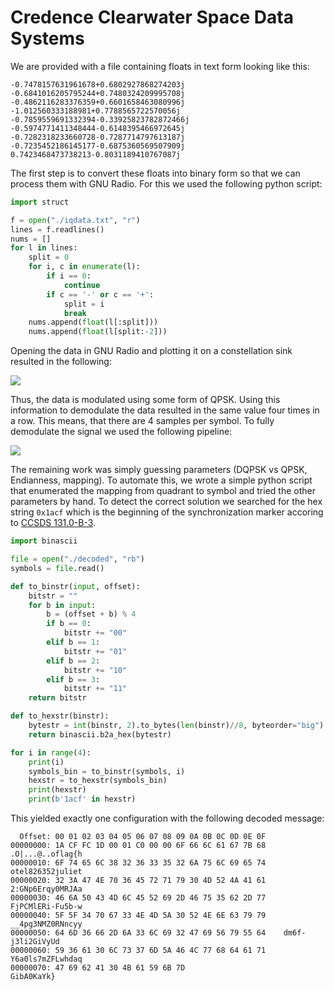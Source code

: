 # Credence Clearwater Space Data Systems
We are provided with a file containing floats in text form looking like this:
```
-0.7478157631961678+0.6802927868274203j
-0.6841016205795244+0.7480324209995708j
-0.4862116283376359+0.6601658463080996j
-1.012560333188981+0.7788565722570056j
-0.7859559691332394-0.33925823782872466j
-0.5974771411348444-0.6148395466972645j
-0.7282318233660728-0.7287714797613187j
-0.7235452186145177-0.6875360569507909j
0.7423468473738213-0.8031189410767087j
```
The first step is to convert these floats into binary form so that we can process them with GNU Radio. For this we used the following python script:

```python
import struct

f = open("./iqdata.txt", "r")
lines = f.readlines()
nums = []
for l in lines:
    split = 0
    for i, c in enumerate(l):
        if i == 0:
            continue
        if c == '-' or c == '+':
            split = i
            break
    nums.append(float(l[:split]))
    nums.append(float(l[split:-2]))
```

Opening the data in GNU Radio and plotting it on a constellation sink resulted in the following:

![](res/constellation.png)

Thus, the data is modulated using some form of QPSK. Using this information to demodulate the data resulted in the same value four times in a row. This means, that there are 4 samples per symbol. To fully demodulate the signal we used the following pipeline:

![](res/gnuradio.png)

The remaining work was simply guessing parameters (DQPSK vs QPSK, Endianness, mapping). To automate this, we wrote a simple python script that enumerated the mapping from quadrant to symbol and tried the other parameters by hand. To detect the correct solution we searched for the hex string `0x1acf` which is the beginning of the synchronization marker accoring to [CCSDS 131.0-B-3](res/131x0b3e1.pdf). 

```python
import binascii

file = open("./decoded", "rb")
symbols = file.read()

def to_binstr(input, offset):
    bitstr = ""
    for b in input:
        b = (offset + b) % 4
        if b == 0:
            bitstr += "00"
        elif b == 1:
            bitstr += "01"
        elif b == 2:
            bitstr += "10"
        elif b == 3:
            bitstr += "11"
    return bitstr

def to_hexstr(binstr):
    bytestr = int(binstr, 2).to_bytes(len(binstr)//8, byteorder="big")
    return binascii.b2a_hex(bytestr)

for i in range(4):
    print(i)
    symbols_bin = to_binstr(symbols, i)
    hexstr = to_hexstr(symbols_bin)
    print(hexstr)
    print(b'1acf' in hexstr)
```

This yielded exactly one configuration with the following decoded message:
```
  Offset: 00 01 02 03 04 05 06 07 08 09 0A 0B 0C 0D 0E 0F 	
00000000: 1A CF FC 1D 00 01 C0 00 00 6F 66 6C 61 67 7B 68    .O|...@..oflag{h
00000010: 6F 74 65 6C 38 32 36 33 35 32 6A 75 6C 69 65 74    otel826352juliet
00000020: 32 3A 47 4E 70 36 45 72 71 79 30 4D 52 4A 41 61    2:GNp6Erqy0MRJAa
00000030: 46 6A 50 43 4D 6C 45 52 69 2D 46 75 35 62 2D 77    FjPCMlERi-Fu5b-w
00000040: 5F 5F 34 70 67 33 4E 4D 5A 30 52 4E 6E 63 79 79    __4pg3NMZ0RNncyy
00000050: 64 6D 36 66 2D 6A 33 6C 69 32 47 69 56 79 55 64    dm6f-j3li2GiVyUd
00000060: 59 36 61 30 6C 73 37 6D 5A 46 4C 77 68 64 61 71    Y6a0ls7mZFLwhdaq
00000070: 47 69 62 41 30 4B 61 59 6B 7D                      GibA0KaYk}
```